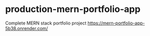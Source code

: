 # production-mern-portfolio-app
Complete MERN stack portfolio project 
https://mern-portfolio-app-5b38.onrender.com/ 
